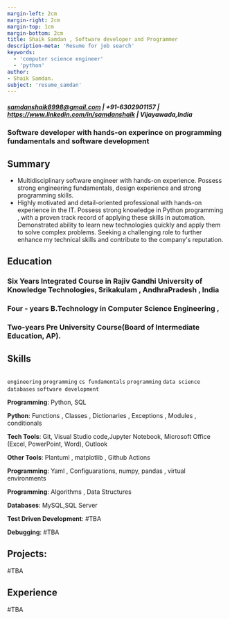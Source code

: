 ```yaml
---
margin-left: 2cm
margin-right: 2cm
margin-top: 1cm
margin-bottom: 2cm
title: Shaik Samdan , Software developer and Programmer
description-meta: 'Resume for job search'
keywords:
  - 'computer science engineer'
  - 'python'
author:
- Shaik Samdan.
subject: 'resume_samdan'
---
```

#####  samdanshaik8998@gmail.com |  +91-6302901157  | https://www.linkedin.com/in/samdanshaik | Vijayawada,India

### Software developer with hands-on experince on programming fundamentals and software development

## Summary

- Multidisciplinary  software engineer with hands-on experience. Possess strong engineering fundamentals, design experience and
  strong programming skills.
- Highly motivated and detail-oriented professional with hands-on experience in the IT. Possess strong knowledge in Python programming , with a proven track record of applying these skills in automation. Demonstrated ability to learn new technologies quickly and apply them to solve complex problems. Seeking a challenging role to further enhance my technical skills and contribute to the company's reputation.
  
## Education

### Six Years Integrated Course in Rajiv Gandhi University of Knowledge Technologies, Srikakulam , AndhraPradesh , India 
### Four - years B.Technology in Computer Science Engineering ,
### Two-years Pre University Course(Board of Intermediate Education, AP).


## Skills

``````
``````
```engineering```
```programming```
```cs fundamentals```
```programming```
```data science```
```databases```
```software development```

**Programming**: Python, SQL

**Python**: Functions , Classes , Dictionaries , Exceptions , Modules , conditionals

**Tech Tools**: Git, Visual Studio code,Jupyter Notebook, Microsoft Office (Excel, PowerPoint, Word), Outlook

**Other Tools**: Plantuml , matplotlib , Github Actions

**Programming**: Yaml , Configuarations, numpy, pandas , virtual environments

**Programming**: Algorithms , Data Structures

**Databases**: MySQL,SQL Server

**Test Driven Development**: #TBA

**Debugging**: #TBA



## Projects:

#TBA

## Experience

#TBA  


